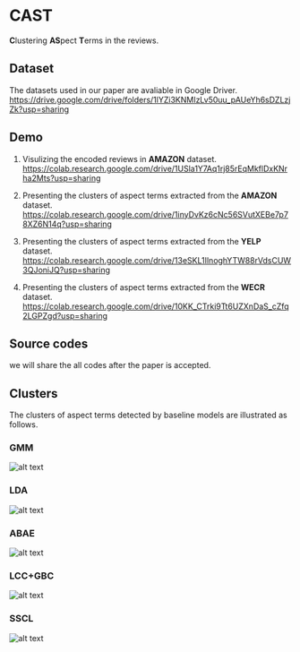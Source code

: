 # CAST
**C**lustering **AS**pect **T**erms in the reviews.

## Dataset
The datasets used in our paper are avaliable in Google Driver.        
https://drive.google.com/drive/folders/1lYZi3KNMIzLv50uu_pAUeYh6sDZLzjZk?usp=sharing

## Demo
1. Visulizing the encoded reviews in **AMAZON** dataset.              
https://colab.research.google.com/drive/1USla1Y7Aq1rj85rEqMkflDxKNrha2Mts?usp=sharing

2. Presenting the clusters of aspect terms extracted from the **AMAZON** dataset.
https://colab.research.google.com/drive/1inyDvKz6cNc56SVutXEBe7p78XZ6N14q?usp=sharing

3. Presenting the clusters of aspect terms extracted from the **YELP** dataset.
https://colab.research.google.com/drive/13eSKL1IlnoghYTW88rVdsCUW3QJoniJQ?usp=sharing

5. Presenting the clusters of aspect terms extracted from the **WECR** dataset.
https://colab.research.google.com/drive/10KK_CTrki9Tt6UZXnDaS_cZfq2LGPZgd?usp=sharing

## Source codes
we will share the all codes after the paper is accepted.

## Clusters

The clusters of aspect terms detected by baseline models are illustrated as follows.

### GMM
![alt text](img/gmm.png)

### LDA
![alt text](img/LDA.png)

### ABAE
![alt text](img/abae.png)

### LCC+GBC
![alt text](img/lcc.png)

### SSCL
![alt text](img/sscl.png)


